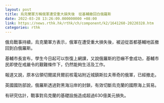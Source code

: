 ```yaml
---
layout: post
title: 烏克蘭軍方稱俄軍遭受重大損失後　從基輔撤回白俄羅斯
date: 2022-03-28 13:26:09.000000000 +08:00
link: https://news.rthk.hk/rthk/ch/component/k2/1641260-20220328.htm
categories: rthk
---
```


俄烏戰事持續，烏克蘭軍方表示，俄軍在遭受重大損失後，被迫從首都基輔地區撤回到白俄羅斯。

基輔市長宣布，學生今日起可以恢復上網課，又說俄羅斯的恐嚇不會成功，基輔巿民即使在戒嚴令的艱難條件下，仍然能夠生活及工作。

報道又說，原本佔領切爾諾貝爾前核電站附近城鎮斯拉夫蒂奇的俄軍，已經撤走。

英國國防部說，俄羅斯透過對黑海沿岸的封鎖，有效切斷烏克蘭的國際海上貿易。

有研究估計，戰事對烏克蘭的基礎設施造成超過630億美元損失。

